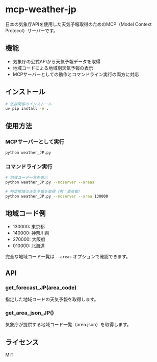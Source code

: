 # mcp-weather-jp

日本の気象庁APIを使用した天気予報取得のためのMCP（Model Context Protocol）サーバーです。

## 機能

- 気象庁の公式APIから天気予報データを取得
- 地域コードによる地域別天気予報の表示
- MCPサーバーとしての動作とコマンドライン実行の両方に対応

## インストール

```bash
# 依存関係のインストール
uv pip install -e .
```

## 使用方法

### MCPサーバーとして実行

```bash
python weather_JP.py
```

### コマンドライン実行

```bash
# 地域コード一覧を表示
python weather_JP.py --noserver --areas

# 特定地域の天気予報を取得（例：東京都）
python weather_JP.py --noserver --area 130000
```

## 地域コード例

- 130000: 東京都
- 140000: 神奈川県
- 270000: 大阪府
- 010000: 北海道

完全な地域コード一覧は `--areas` オプションで確認できます。

## API

### get_forecast_JP(area_code)
指定した地域コードの天気予報を取得します。

### get_area_json_JP()
気象庁が提供する地域コード一覧（area.json）を取得します。

## ライセンス

MIT